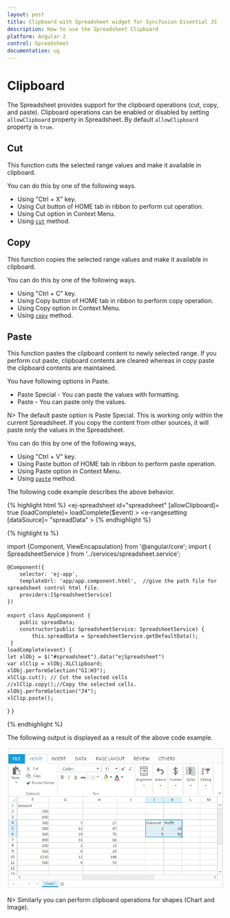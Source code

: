 ```yaml
---
layout: post
title: Clipboard with Spreadsheet widget for Syncfusion Essential JS
description: How to use the Spreadsheet Clipboard
platform: Angular-2
control: Spreadsheet
documentation: ug
---
```


# Clipboard

The Spreadsheet provides support for the clipboard operations (cut, copy, and paste). Clipboard operations can be enabled or disabled by setting `allowClipboard` property in Spreadsheet.
By default `allowClipboard` property is `true`.  

## Cut

This function cuts the selected range values and make it available in clipboard.

You can do this by one of the following ways. 

* Using "Ctrl + X" key.
* Using Cut button of HOME tab in ribbon to perform cut operation.
* Using Cut option in Context Menu.
* Using [`cut`](https://help.syncfusion.com/api/js/ejspreadsheet#methods:xlclipboard-cut "cut") method.

## Copy

This function copies the selected range values and make it available in clipboard.

You can do this by one of the following ways. 

* Using "Ctrl + C" key.
* Using Copy button of HOME tab in ribbon to perform copy operation.
* Using Copy option in Context Menu.
* Using [`copy`](https://help.syncfusion.com/api/js/ejspreadsheet#methods:xlclipboard-copy "copy") method.

## Paste

This function pastes the clipboard content to newly selected range. If you perform cut paste, clipboard contents are cleared whereas in copy paste the clipboard contents are maintained. 

You have following options in Paste.

* Paste Special - You can paste the values with formatting.
* Paste - You can paste only the values.

N> The default paste option is Paste Special. This is working only within the current Spreadsheet. If you copy the content from other sources, it will paste only the values in the Spreadsheet.

You can do this by one of the following ways,

* Using "Ctrl + V" key.
* Using Paste button of HOME tab in ribbon to perform paste operation.
* Using Paste option in Context Menu.
* Using [`paste`](https://help.syncfusion.com/api/js/ejspreadsheet#methods:xlclipboard-paste "paste") method.

The following code example describes the above behavior.

{% highlight html %}
<ej-spreadsheet id="spreadsheet" [allowClipboard]= true (loadComplete)= loadComplete($event) >
    <e-sheets>
        <e-sheet>
            <e-rangesettings>
                <e-rangesetting [dataSource]= "spreadData" ></e-rangesetting>
            </e-rangesettings>
        </e-sheet>
    </e-sheets>
</ej-spreadsheet>
{% endhighlight %}

{% highlight ts %}

import {Component, ViewEncapsulation} from '@angular/core';
import { SpreadsheetService } from '../services/spreadsheet.service';

    @Component({
        selector: 'ej-app',
        templateUrl: 'app/app.component.html',  //give the path file for spreadsheet control html file.
        providers:[SpreadsheetService]
    })

    export class AppComponent {
        public spreadData;
        constructor(public SpreadsheetService: SpreadsheetService) {
            this.spreadData = SpreadsheetService.getDefaultData();
     }
    loadComplete(event) {
    let xlObj = $("#spreadsheet").data("ejSpreadsheet")
    var xlClip = xlObj.XLClipboard;
    xlObj.performSelection("G1:H3");
    xlClip.cut(); // Cut the selected cells
    //xlClip.copy();//Copy the selected cells.
    xlObj.performSelection("J4");
    xlClip.paste();
  }
}

{% endhighlight %}

The following output is displayed as a result of the above code example.

![](Clipboard_images/Clipboard_img1.png)

N> Similarly you can perform clipboard operations for shapes (Chart and Image).